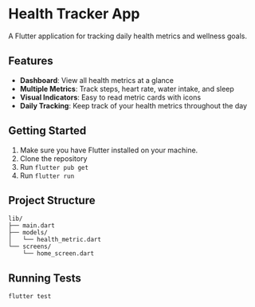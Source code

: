 # Health Tracker App

A Flutter application for tracking daily health metrics and wellness goals.

## Features

- **Dashboard**: View all health metrics at a glance
- **Multiple Metrics**: Track steps, heart rate, water intake, and sleep
- **Visual Indicators**: Easy to read metric cards with icons
- **Daily Tracking**: Keep track of your health metrics throughout the day

## Getting Started

1. Make sure you have Flutter installed on your machine.
2. Clone the repository
3. Run `flutter pub get`
4. Run `flutter run`

## Project Structure

```
lib/
├── main.dart
├── models/
│   └── health_metric.dart
└── screens/
    └── home_screen.dart
```

## Running Tests

```bash
flutter test
```
